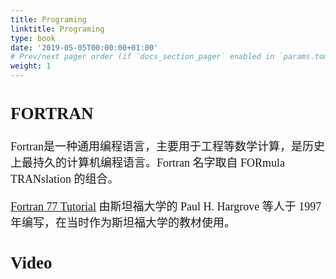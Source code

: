 ```yaml
---
title: Programing
linktitle: Programing 
type: book
date: '2019-05-05T00:00:00+01:00'
# Prev/next pager order (if `docs_section_pager` enabled in `params.toml`)
weight: 1
---
```


<font face="KaiTi" size="4" >

## FORTRAN

Fortran是一种通用编程语言，主要用于工程等数学计算，是历史上最持久的计算机编程语言。Fortran 名字取自 FORmula TRANslation 的组合。

[Fortran 77 Tutorial](https://web.stanford.edu/class/me200c/tutorial_77/) 由斯坦福大学的 Paul H. Hargrove 等人于 1997 年编写，在当时作为斯坦福大学的教材使用。

## Video
